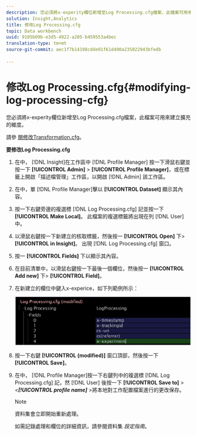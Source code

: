 ```yaml
---
description: 您必須將x-experity欄位新增至Log Processing.cfg檔案，此檔案可用來建立擴充的維度。
solution: Insight,Analytics
title: 修改Log Processing.cfg
topic: Data workbench
uuid: 9105b09b-e3d5-4922-a205-b459553a4bec
translation-type: tm+mt
source-git-commit: aec1f7b14198cdde91f61d490a235022943bfedb

---
```



# 修改Log Processing.cfg{#modifying-log-processing-cfg}

您必須將x-experity欄位新增至Log Processing.cfg檔案，此檔案可用來建立擴充的維度。

請參 [閱修改Transformation.cfg](../../../home/c-undst-ctrld-exp/c-vw-rslts/t-mod-trfmtn.md#task-d61b02853a82492c9a76e3c5fe8a3fb6)。

**要修改Log Processing.cfg**

1. 在中， [!DNL Insight]在工作區中 [!DNL Profile Manager] 按一下滑鼠右鍵並按一下 **[!UICONTROL Admin]** > **[!UICONTROL Profile Manager]**，或在標籤上開啟「描述檔管理」工作區，以開啟 [!DNL Admin] 該工作區。
1. 在中，單 [!DNL Profile Manager]擊以 **[!UICONTROL Dataset]** 顯示其內容。
1. 按一下右鍵旁邊的複選標 [!DNL Log Processing.cfg] 記並按一下 **[!UICONTROL Make Local]**。 此檔案的複選標籤將出現在列 [!DNL User] 中。
1. 以滑鼠右鍵按一下新建立的核取標籤，然後按一 **[!UICONTROL Open]** 下> **[!UICONTROL in Insight]**。 出現 [!DNL Log Processing.cfg] 窗口。
1. 按一 **[!UICONTROL Fields]** 下以顯示其內容。
1. 在目前清單中，以滑鼠右鍵按一下最後一個欄位，然後按一 **[!UICONTROL Add new]** 下> **[!UICONTROL Field]**。
1. 在新建立的欄位中鍵入x-experice，如下列範例所示：

   ![步驟資訊](assets/logprocessing.png)

1. 按一下右鍵 **[!UICONTROL (modified)]** 窗口頂部，然後按一下 **[!UICONTROL Save]**。
1. 在中， [!DNL Profile Manager]按一下右鍵列中的複選標 [!DNL Log Processing.cfg] 記，然 [!DNL User] 後按一下 **[!UICONTROL Save to]** > *&lt;**[!UICONTROL profile name]*** >將本地對工作配置檔案進行的更改保存。

   >[!NOTE]
   >
   >資料集會立即開始重新處理。

   如需記錄處理和欄位的詳細資訊，請參閱資料集 *設定指南*。

